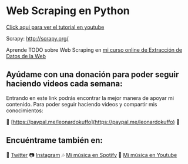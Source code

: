 # Web Scraping en Python

[Click aqui para ver el tutorial en youtube](https://www.youtube.com/watch?v=j2WF__eM-nE&list=PLuaGRMrO-j-8B_RT_2kGE6NW-ZxzHaU17)

Scrapy:  http://scrapy.org/

Aprende TODO sobre Web Scraping en [mi curso online de Extracción de Datos de la Web](https://www.udemy.com/course/curso-maestro-web-scraping/?referralCode=1BA4AD4AD4BED138A583)


## Ayúdame con una donación para poder seguir haciendo videos cada semana:

Entrando en este link podrás encontrar la mejor manera de apoyar mi contenido. Para poder seguir haciendo videos y compartir mis conocimientos:   

🧡 [https://paypal.me/leonardokuffo](https://paypal.me/leonardokuffo) 🧡

## Encuéntrame también en:
🐤 [Twitter](https://twitter.com/LeonardoKuffo)
📷 [Instagram](https://www.instagram.com/leonardokuffo/)
🎶 [Mi música en Spotify](https://open.spotify.com/artist/4SIr2DWV0Xx1uRQ04XkQJU)
🎵 [Mi música en Youtube](https://www.youtube.com/channel/UCagUniFVppkl5M3uNsCrGVQ)
